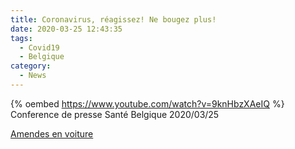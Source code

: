 ```yaml
---
title: Coronavirus, réagissez! Ne bougez plus!
date: 2020-03-25 12:43:35
tags:
  - Covid19
  - Belgique
category:
  - News
---
```


{% oembed https://www.youtube.com/watch?v=9knHbzXAeIQ %}
Conference de presse Santé Belgique 2020/03/25

<!-- more -->

[Amendes en voiture][gocar-amendes]

[lesoir-chiffres]: https://www.lesoir.be/289880/article/2020-03-25/coronavirus-434-nouvelles-hospitalisations-en-24-heures-et-178-deces-au-total-en
[gocar-amendes]: https://gocar.be/fr/actu-auto/actualite/quelle-amende-si-vous-prenez-votre-voiture-pour-une-raison-non-essentielle

<!--stackedit_data:
eyJoaXN0b3J5IjpbMTA4OTY0MDQ4NSw1NjMzNTMxMzgsMjU3Mz
UwNjA4LDQ3MDg1NzI1MywtMTY1MTI3NzE1MV19
-->